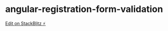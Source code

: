 # angular-registration-form-validation

[Edit on StackBlitz ⚡️](https://stackblitz.com/edit/angular-registration-form-validation)